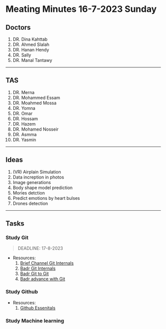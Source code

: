 # Meating Minutes 16-7-2023 Sunday


## Doctors

1. DR. Dina Kahttab
2. DR. Ahmed Slalah
3. DR. Hanan Hendy
4. DR. Sally
5. DR. Manal Tantawy

---   

## TAS

1.  DR. Merna
2.  DR. Mohammed Essam
3.  DR. Moahmed Mossa
4.  DR. Yomna
6.  DR. Omar
7.  DR. Hossam
8.  DR. Hazem
9.  DR. Mohamed Nosseir
10. DR. Asmma 
11. DR. Yasmin

---

## Ideas

1. (VR) Airplain Simulation
2. Data increption in photos
3. Image generations
4. Body shape model prediction 
5. Mories detction
6. Predict emotions by heart bulses
8. Drones detection


---

## Tasks

### Study Git 

> DEADLINE: 17-8-2023

- Resources:
    1. [Brief Channel Git Internals](https://www.youtube.com/watch?v=fWMKue-WBok&list=PL9lx0DXCC4BNUby5H58y6s2TQVLadV8v7) 
    2. [Badr Git Internals](https://www.youtube.com/watch?v=8OKRA2-hTOE&list=PLanhLNyaKYBmdcqQgwy3itwX6pBVzpEQs)
    3. [Badr Git to Git](https://www.youtube.com/watch?v=9CddgFAzFgY&list=PLanhLNyaKYBn7H4ekD2aOAimlSiNJaeh8)
    4. [Badr advance with Git](https://www.youtube.com/watch?v=FK5OZgYhgCI&list=PLanhLNyaKYBmt4a0XiLkWWz4eMYlOViwq)
 


### Study Github

- Resources:
    1. [Github Essenitals](https://github.com/anzhihe/Free-Git-Books/blob/master/book/GitHub%20Essentials.pdf)



### Study Machine learning